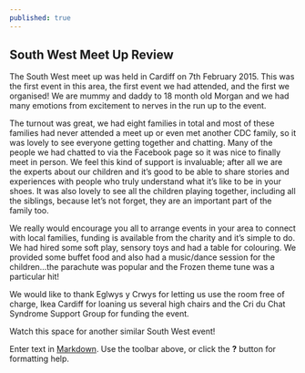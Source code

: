 ```yaml
---
published: true
---
```


## South West Meet Up Review
The South West meet up was held in Cardiff on 7th February 2015. This was the first event in this area, the first event we had attended, and the first we organised! We are mummy and daddy to 18 month old Morgan and we had many emotions from excitement to nerves in the run up to the event.  

The turnout was great, we had eight families in total and most of these families had never attended a meet up or even met another CDC family, so it was lovely to see everyone getting together and chatting. Many of the people we had chatted to via the Facebook page so it was nice to finally meet in person. We feel this kind of support is invaluable; after all we are the experts about our children and it’s good to be able to share stories and experiences with people who truly understand what it’s like to be in your shoes. It was also lovely to see all the children playing together, including all the siblings, because let’s not forget, they are an important part of the family too. 

We really would encourage you all to arrange events in your area to connect with local families, funding is available from the charity and it’s simple to do. We had hired some soft play, sensory toys and had a table for colouring. We provided some buffet food and also had a music/dance session for the children…the parachute was popular and the Frozen theme tune was a particular hit! 

We would like to thank Eglwys y Crwys for letting us use the room free of charge, Ikea Cardiff for loaning us several high chairs and the Cri du Chat Syndrome Support Group for funding the event. 

Watch this space for another similar South West event!


Enter text in [Markdown](http://daringfireball.net/projects/markdown/). Use the toolbar above, or click the **?** button for formatting help.